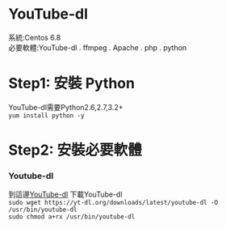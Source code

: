 # YouTube-dl
系統:Centos 6.8<br/>
必要軟體:YouTube-dl . ffmpeg . Apache . php . python<br/>

<h1>Step1: 安裝 Python</h1>
YouTube-dl需要Python2.6,2.7,3.2+<br/>
<code>yum install python -y</code><br/>

<h1>Step2: 安裝必要軟體</h1>
<h3>Youtube-dl</h3>
到這邊<a href="https://rg3.github.io/youtube-dl/download.html">YouTube-dl</a> 下載YouTube-dl<br/>
<code>sudo wget https://yt-dl.org/downloads/latest/youtube-dl -O /usr/bin/youtube-dl</code><br/>
<code>sudo chmod a+rx /usr/bin/youtube-dl</code><br/>
